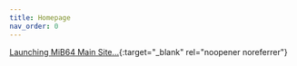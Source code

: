 ```yaml
---
title: Homepage
nav_order: 0
---
```


<!-- Need this to change-->

[Launching MiB64 Main Site…](homepage-redirect.html){:target="_blank" rel="noopener noreferrer"}

<!-- ClauseEcho: Homepage Link Stub -->
